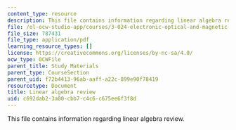 ```yaml
---
content_type: resource
description: This file contains information regarding linear algebra review.
file: /ol-ocw-studio-app/courses/3-024-electronic-optical-and-magnetic-properties-of-materials-spring-2013/c692dab23a00cbb7c4c6c675ee6f3f8d_MIT3_024S13_study1.pdf
file_size: 787431
file_type: application/pdf
learning_resource_types: []
license: https://creativecommons.org/licenses/by-nc-sa/4.0/
ocw_type: OCWFile
parent_title: Study Materials
parent_type: CourseSection
parent_uid: f72b4413-96ab-aaff-a22c-899e90f78419
resourcetype: Document
title: Linear algebra review
uid: c692dab2-3a00-cbb7-c4c6-c675ee6f3f8d
---
```

This file contains information regarding linear algebra review.